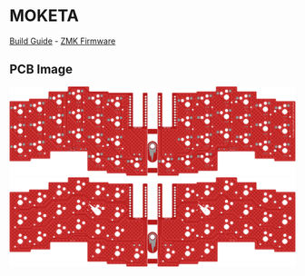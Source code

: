 # MOKETA

[Build Guide](https://github.com/inpudiy) - [ZMK Firmware](https://github.com/inpudiy/kometa-zmk-config)

## PCB Image

![Bottom](https://raw.githubusercontent.com/inpudiy/KOMETA/refs/heads/main/image/bottom.png)
![Top](https://raw.githubusercontent.com/inpudiy/KOMETA/refs/heads/main/image/top.png)